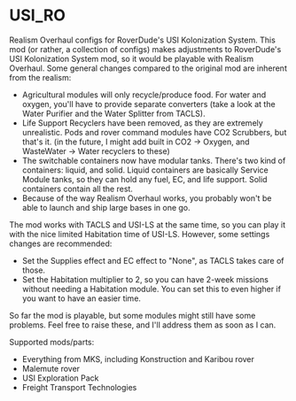 # USI_RO
Realism Overhaul configs for RoverDude's USI Kolonization System.
This mod (or rather, a collection of configs) makes adjustments to RoverDude's USI Kolonization System mod, so it would be playable with Realism Overhaul.
Some general changes compared to the original mod are inherent from the realism:

* Agricultural modules will only recycle/produce food. For water and oxygen, you'll have to provide separate converters (take a look at the Water Purifier and the Water Splitter from TACLS).
* Life Support Recyclers have been removed, as they are extremely unrealistic. Pods and rover command modules have CO2 Scrubbers, but that's it. (in the future, I might add built in CO2 -> Oxygen, and WasteWater -> Water recyclers to these)
* The switchable containers now have modular tanks. There's two kind of containers: liquid, and solid. Liquid containers are basically Service Module tanks, so they can hold any fuel, EC, and life support. Solid containers contain all the rest.
* Because of the way Realism Overhaul works, you probably won't be able to launch and ship large bases in one go.

The mod works with TACLS and USI-LS at the same time, so you can play it with the nice limited Habitation time of USI-LS. However, some settings changes are recommended:

* Set the Supplies effect and EC effect to "None", as TACLS takes care of those.
* Set the Habitation multiplier to 2, so you can have 2-week missions without needing a Habitation module. You can set this to even higher if you want to have an easier time.

So far the mod is playable, but some modules might still have some problems. Feel free to raise these, and I'll address them as soon as I can.

Supported mods/parts:
- Everything from MKS, including Konstruction and Karibou rover
- Malemute rover
- USI Exploration Pack
- Freight Transport Technologies
